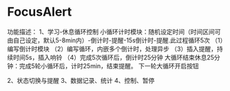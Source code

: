 # FocusAlert

功能描述：
1、学习-休息循环控制
小循环计时模块：随机设定时间（时间区间可由自己设定，默认5-8min内）-倒计时-提醒-15s倒计时-提醒.此过程循环5次
（1）编写倒计时模块
（2）编写循环，内嵌多个倒计时，处理异步
（3）插入提醒，持续时间5s，插入响铃
（4）完成5次循环后，倒计时25分钟
大循环结束休息25分钟：完成5轮小循环后，计时25min，结束提醒。
下一轮大循环开启按钮

2、状态切换与提醒
3、数据记录、统计
4、控制、暂停
